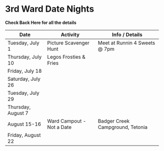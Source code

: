 # 3rd Ward Date Nights

**Check Back Here for all the details**

| Date               | Activity                  | Info / Details                   |
|--------------------|---------------------------|----------------------------------|
| Tuesday, July 1    | Picture Scavenger Hunt    | Meet at Runnin 4 Sweets @ 7pm    |
| Thursday, July 10  | Legos Frosties & Fries    |                                  |
| Friday, July 18    |                           |                                  |
| Saturday, July 26  |                           |                                  |
| Tuesday, July 29   |                           |                                  |
| Thursday, August 7 |                           |                                  |
| August 15-16       | Ward Campout - Not a Date | Badger Creek Campground, Tetonia |
| Friday, August 22  |                           |                                  |
